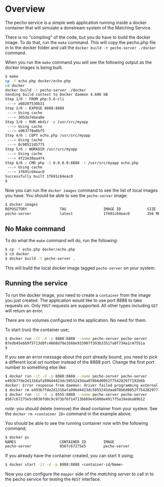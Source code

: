 # Overview

The pecho service is a simple web application running inside a docker container that will simulate a donstream system of the Matching Service.

There is no "compiling" of the code, but you do have to build the docker image. To do that, run the `make` command. This will copy the pecho.php file in to the docker folder and call the `docker build -t pecho-server ./docker` command.

When you run the `make` command you will see the following output as the docker images is being built.

```bash
$ make
cp -f echo.php docker/echo.php
cd docker
docker build -t pecho-server ./docker
Sending build context to Docker daemon 4.608 kB
Step 1/6 : FROM php:5.6-cli
 ---> a60207530b31
Step 2/6 : EXPOSE 8888:8888
 ---> Using cache
 ---> 305da7ebea0e
Step 3/6 : RUN mkdir -p /usr/src/myapp
 ---> Using cache
 ---> a963770a6bf5
Step 4/6 : COPY echo.php /usr/src/myapp
 ---> Using cache
 ---> 0c90521d5775
Step 5/6 : WORKDIR /usr/src/myapp
 ---> Using cache
 ---> 4f23e30aa4f4
Step 6/6 : CMD php -S 0.0.0.0:8888 -t /usr/src/myapp echo.php
 ---> Using cache
 ---> 1f691c64eac0
Successfully built 1f691c64eac0
$
```
Now you can run the `docker images` command to see the list of local images you have. You should be able to see the `pecho-server` image:

```bash
$ docker images
REPOSITORY               TAG                 IMAGE ID            SIZE
pecho-server             latest              1f691c64eac0        356 MB
```

## No Make command

To do what the `make` command will do, run the following:
```bash
$ cp -f echo.php docker/echo.php
$ cd docker
$ docker build -t pecho-server .
```

This will build the local docker image tagged `pecho-server` on your system.

## Running the service

To run the docker image, you need to create a `container` from the image you just created. The application would like to use port 8888 to take requests on. Only `POST` requests are supported. All other types including `GET` will return an error.

There are *no* volumes configured in the application. No need for them.

To start (run) the container use;

```bash
$ docker run -it -d -p 8888:8888 --name pecho-server pecho-server
07edb45ebb9f5713d8fc4668d78e356be933907f393b33517a8f734a1c47551a
$
```
If you see an error message about the port already bound, you need to pick a different local ort number instead of the 8888 port. Change the first port number to something else like:

```bash
$ docker run -it -d -p 8888:8888 --name pecho-server pecho-server
e493b7fde2d1316afa996d4423dc5055243daa078b6d0052f754282977192b6b
docker: Error response from daemon: driver failed programming external connectivity on endpoint pecho-server (c530b6af25d06c9495b51d01f00f3772a950584e43d2597e005a05a90d03272d): Bind for 0.0.0.0:8888 failed: port is already allocated.
$ docker rm e493b7fde2d1316afa996d4423dc5055243daa078b6d0052f754282977192b6b
$ docker run -it -d -p 8555:8888 --name pecho-server pecho-server
8567c67275e5c0036fd0c9c973bf6f14713b669e45608e4917f5a19edea89b12
```
*note:* you should delete (remove) the dead container from your system. See the `docker rm <container ID>` command in the example above.

You should be able to see the running container now with the following command;

```bash
$ docker ps
NAMES                    CONTAINER ID        IMAGE                           STATUS              PORTS
pecho-server             8567c67275e5        pecho-server                    Up 4 minutes        0.0.0.0:8888->8888/tcp
```

If you already have the container created, you can start it using;

```bash
$ docker start -it -d -p 8888:8888 <container-id/Name>
````

Now you can configure the `mapper` side of the _matching server_ to call in to the pecho service for testing the `REST` interface.

